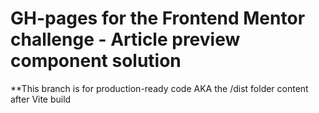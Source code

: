 # GH-pages for the Frontend Mentor challenge - Article preview component solution

**This branch is for production-ready code AKA the /dist folder content after Vite build